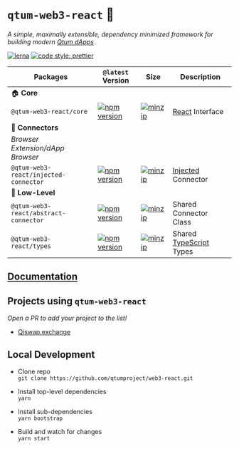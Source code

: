 # `qtum-web3-react` 🧰

_A simple, maximally extensible, dependency minimized framework for building modern [Qtum dApps](https://www.qtum.org/developers/documentations)_

[![lerna](https://img.shields.io/badge/maintained%20with-lerna-cc00ff.svg)](https://lerna.js.org/)
[![code style: prettier](https://img.shields.io/badge/code_style-prettier-ff69b4.svg?style=flat-square)](https://github.com/prettier/prettier)


| Packages                              | `@latest` Version                                                                                                                                                         | Size                                                                                                                                                                                 | Description                                                                         |
| ------------------------------------- | ------------------------------------------------------------------------------------------------------------------------------------------------------------------------- | ------------------------------------------------------------------------------------------------------------------------------------------------------------------------------------ | ----------------------------------------------------------------------------------- |
| 🏠 **Core**                           |
| `@qtum-web3-react/core`                    | [![npm version](https://img.shields.io/npm/v/@web3-react/core/latest.svg)](https://www.npmjs.com/package/@qtum-web3-react/core/v/latest)                                       | [![minzip](https://img.shields.io/bundlephobia/minzip/@web3-react/core/latest.svg)](https://bundlephobia.com/result?p=@qtum-web3-react/core@latest)                                       | [React](https://reactjs.org/) Interface                                             |
| 🔌 **Connectors**                     |
| _Browser Extension/dApp Browser_      |
| `@qtum-web3-react/injected-connector`      | [![npm version](https://img.shields.io/npm/v/@web3-react/injected-connector/latest.svg)](https://www.npmjs.com/package/@qtum-web3-react/injected-connector/v/latest)           | [![minzip](https://img.shields.io/bundlephobia/minzip/@web3-react/injected-connector/latest.svg)](https://bundlephobia.com/result?p=@qtum-web3-react/injected-connector@latest)           | [Injected](https://github.com/ethereum/EIPs/blob/master/EIPS/eip-1193.md) Connector |
| 🐉 **Low-Level**                      |
| `@qtum-web3-react/abstract-connector`      | [![npm version](https://img.shields.io/npm/v/@web3-react/abstract-connector/latest.svg)](https://www.npmjs.com/package/@qtum-web3-react/abstract-connector/v/latest)           | [![minzip](https://img.shields.io/bundlephobia/minzip/@web3-react/abstract-connector/latest.svg)](https://bundlephobia.com/result?p=@qtum-web3-react/abstract-connector@latest)           | Shared Connector Class                                                              |
| `@qtum-web3-react/types`                   | [![npm version](https://img.shields.io/npm/v/@web3-react/types/latest.svg)](https://www.npmjs.com/package/@qtum-web3-react/types/v/latest)                                     | [![minzip](https://img.shields.io/bundlephobia/minzip/@web3-react/types/latest.svg)](https://bundlephobia.com/result?p=@qtum-web3-react/types@latest)                                     | Shared [TypeScript](https://www.typescriptlang.org/) Types                          |

## [Documentation](docs)

## Projects using `qtum-web3-react`

_Open a PR to add your project to the list!_

- [Qiswap.exchange](https://github.com/qiswapexchange/frontend_react)


## Local Development

- Clone repo\
  `git clone https://github.com/qtumproject/web3-react.git`

- Install top-level dependencies\
  `yarn`

- Install sub-dependencies\
  `yarn bootstrap`

- Build and watch for changes\
  `yarn start`

